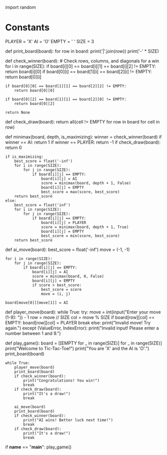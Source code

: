 import random

# Constants
PLAYER = 'X'
AI = 'O'
EMPTY = ' '
SIZE = 3

def print_board(board):
    for row in board:
        print('|'.join(row))
        print('-' * SIZE)

def check_winner(board):
    # Check rows, columns, and diagonals for a win
    for i in range(SIZE):
        if board[i][0] == board[i][1] == board[i][2] != EMPTY:
            return board[i][0]
        if board[0][i] == board[1][i] == board[2][i] != EMPTY:
            return board[0][i]
    
    if board[0][0] == board[1][1] == board[2][2] != EMPTY:
        return board[0][0]
    
    if board[0][2] == board[1][1] == board[2][0] != EMPTY:
        return board[0][2]
    
    return None

def check_draw(board):
    return all(cell != EMPTY for row in board for cell in row)

def minimax(board, depth, is_maximizing):
    winner = check_winner(board)
    if winner == AI:
        return 1
    if winner == PLAYER:
        return -1
    if check_draw(board):
        return 0
    
    if is_maximizing:
        best_score = float('-inf')
        for i in range(SIZE):
            for j in range(SIZE):
                if board[i][j] == EMPTY:
                    board[i][j] = AI
                    score = minimax(board, depth + 1, False)
                    board[i][j] = EMPTY
                    best_score = max(score, best_score)
        return best_score
    else:
        best_score = float('inf')
        for i in range(SIZE):
            for j in range(SIZE):
                if board[i][j] == EMPTY:
                    board[i][j] = PLAYER
                    score = minimax(board, depth + 1, True)
                    board[i][j] = EMPTY
                    best_score = min(score, best_score)
        return best_score

def ai_move(board):
    best_score = float('-inf')
    move = (-1, -1)

    for i in range(SIZE):
        for j in range(SIZE):
            if board[i][j] == EMPTY:
                board[i][j] = AI
                score = minimax(board, 0, False)
                board[i][j] = EMPTY
                if score > best_score:
                    best_score = score
                    move = (i, j)

    board[move[0]][move[1]] = AI

def player_move(board):
    while True:
        try:
            move = int(input("Enter your move (1-9): ")) - 1
            row = move // SIZE
            col = move % SIZE
            if board[row][col] == EMPTY:
                board[row][col] = PLAYER
                break
            else:
                print("Invalid move! Try again.")
        except (ValueError, IndexError):
            print("Invalid input! Please enter a number between 1 and 9.")

def play_game():
    board = [[EMPTY for _ in range(SIZE)] for _ in range(SIZE)]
    print("Welcome to Tic-Tac-Toe!")
    print("You are 'X' and the AI is 'O'.")
    print_board(board)

    while True:
        player_move(board)
        print_board(board)
        if check_winner(board):
            print("Congratulations! You win!")
            break
        if check_draw(board):
            print("It's a draw!")
            break
        
        ai_move(board)
        print_board(board)
        if check_winner(board):
            print("AI wins! Better luck next time!")
            break
        if check_draw(board):
            print("It's a draw!")
            break

if __name__ == "__main__":
    play_game()
